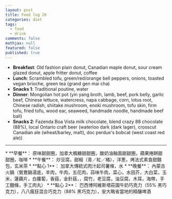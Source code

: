 ```yaml
---
layout: post
title: Food log 26
categories: diet
tags: 
  - food
  - drink
comments: false
mathjax: null
featured: false
published: true
---
```


* **Breakfast**: Old fashion plain donut, Canadian maple donut, sour cream glazed donut, apple fritter donut, coffee
* **Lunch**: Scrambled tofu, green/red/orange bell peppers, onions, toasted vegan brioche, green tea (grand gen mai cha)
* **Snacks 1**: Traditional poutine, water
* **Dinner**: Mongolian hot pot (yin yang broth, lamb, beef, pork belly, garlic beef, Chinese lettuce, watercress, napa cabbage, corn, lotus root, Chinese radish, shiitake mushroom, enoki mushroom, tofu skin, firm tofu, fried tofu, wood ear, seaweed, handmade noodle, handmade beef ball)
* **Snacks 2**: Fazenda Boa Vista milk chocolate, blend crazy 88 chocolate (88%), local Ontario craft beer (waterloo dark (dark lager), crosscut Canadian ale (wheat/barley, malt), doc perdue's bobcat (west coast red ale))
<hr>
* **早餐**： 原味甜甜圈，加拿大楓糖甜甜圈，酸奶油釉面甜甜圈，蘋果捲餅甜甜圈，咖啡
* **午餐**： 炒豆腐，甜椒（青／紅／橘），洋蔥，烤法式素食甜麵包，玄米茶
* **點心 1**： 加拿大傳統式肉汁起司薯條，水
* **晚餐**： 內蒙古火鍋（鴛鴦鍋湯底，羊肉，牛肉，五花肉，蒜味牛肉，菜心，水田芥，大白菜，玉米，蓮藕片，白蘿蔔，香菇，金針菇，，腐竹，老豆腐，油豆腐，木耳，海帶，手工麵條，手工肉丸）
* **點心 2**： 巴西博阿維斯塔莊園牛奶巧克力（55% 黑巧克力），八八瘋狂混合巧克力（88% 黑巧克力），安大略省當地的精釀啤酒